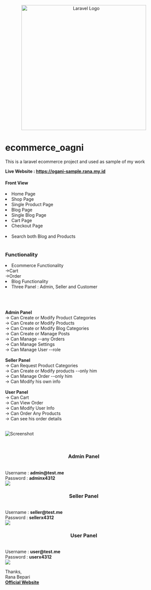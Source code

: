 <p align="center"><a href="https://laravel.com" target="_blank"><img src="https://raw.githubusercontent.com/laravel/art/master/logo-lockup/5%20SVG/2%20CMYK/1%20Full%20Color/laravel-logolockup-cmyk-red.svg" width="400" alt="Laravel Logo"></a></p>

# ecommerce_oagni <br>
This is a laravel ecommerce project and used as sample of my work

<strong> Live Website : <a href="https://ogani-sample.rana.my.id">https://ogani-sample.rana.my.id</a></strong>
<h4>Front View</h4>
<li>Home Page</li>
<li>Shop Page</li>
<li> Single Product Page </li>
<li> Blog Page </li>
<li> Single Blog Page  </li>
<li> Cart Page </li>
<li> Checkout Page </li> <br>
<li> Search both Blog and Products </li>
</br>
<h3> Functionality </h3>
<li> Ecommerce Functionality </li>
->Cart <br>
->Order <br>
<li> Blog Functionality </li>
<li> Three Panel : Admin, Seller and Customer </li>

<br><br><br>
<strong>Admin Panel</strong><br>
-> Can Create or Modify Product Categories <br>
-> Can Create or Modify Products <br>
-> Can Create or Modify Blog Categories <br>
-> Can Create or Manage Posts <br>
-> Can Manage --any Orders <br>
-> Can Manage Settings <br>
-> Can Manage User --role <br>
<br>
<strong>Seller Panel</strong><br>
-> Can Request Product Categories <br>
-> Can Create or Modify products --only him <br>
-> Can Manage Order --only him <br>
-> Can Modify his own info <br>
<br>
<strong>User Panel</strong> <br>
-> Can Cart <br>
-> Can View Order <br>
-> Can Modify User Info <br>
-> Can Order Any Products <br>
-> Can see his order details <br><br>





![Screenshot](image/screenshot.png)

<br>
<center><h3>Admin Panel</h3> </center><br>
Username : <strong> admin@test.me </strong> <br>
Password : <strong> adminx4312 </strong> <br>
<img src="image/admin_products.png">
<br>
<center><h3>Seller Panel</h3></center> <br>
Username : <strong> seller@test.me </strong> <br>
Password : <strong> sellerx4312 </strong> <br>
<img src="image/seller_order.png">
<br>
<center><h3>User Panel</h3></center> <br>
Username : <strong> user@test.me </strong> <br>
Password : <strong> userx4312 </strong> <br>
<img src="image/user_order_details.png">

Thanks, <br>
Rana Bepari <br>
<a href="https://ranasvc.com/"><strong>Official Website</strong> </a>

